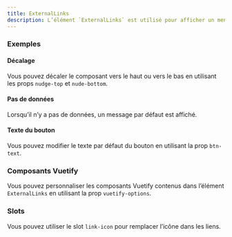 ```yaml
---
title: ExternalLinks
description: L’élément `ExternalLinks` est utilisé pour afficher un menu avec une liste vers des liens externes.
---
```


<doc-tabs>

<doc-tab-item label="Utilisation">

<doc-usage name="external-links"></doc-usage>

### Exemples

#### Décalage

Vous pouvez décaler le composant vers le haut ou vers le bas en utilisant les props `nudge-top` et `nude-bottom`.

<doc-example file="external-links/nudge-top"></doc-example>

#### Pas de données

Lorsqu’il n’y a pas de données, un message par défaut est affiché.

<doc-example file="external-links/no-data"></doc-example>

#### Texte du bouton

Vous pouvez modifier le texte par défaut du bouton en utilisant la prop `btn-text`.

<doc-example file="external-links/btn-text"></doc-example>

</doc-tab-item>

<doc-tab-item label="API">
<doc-api name="external-links"></doc-api>
</doc-tab-item>

<doc-tab-item label="Personnalisation">

### Composants Vuetify

Vous pouvez personnaliser les composants Vuetify contenus dans l’élément `ExternalLinks` en utilisant la prop `vuetify-options`.

<doc-example file="external-links/options"></doc-example>

### Slots

Vous pouvez utiliser le slot `link-icon` pour remplacer l’icône dans les liens.

<doc-example file="external-links/slots"></doc-example>

</doc-tab-item>

</doc-tabs>
